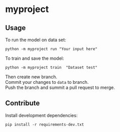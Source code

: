 # myproject

## Usage

To run the model on data set:

```
python -m myproject run "Your input here"
```


To train and save the model:

```
python -m myproject train  "Dataset test"
```

Then create new branch.  
Commit your changes to `data` to branch.  
Push the branch and summit a pull request to merge.


## Contribute

Install development dependencies:
```
pip install -r requirements-dev.txt
```